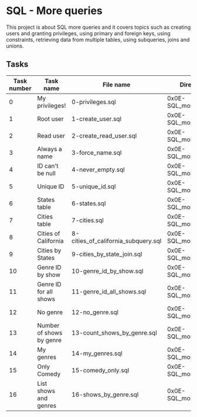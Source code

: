# SQL - More queries

This project is about SQL more queries and it covers topics such as creating users and granting privileges, using primary and foreign keys, using constraints, retrieving data from multiple tables, using subqueries, joins and unions.

## Tasks

| Task number | Task name | File name | Directory |
| ----------- | --------- | --------- | --------- |
| 0 | My privileges! | 0-privileges.sql | 0x0E-SQL_more_queries |
| 1 | Root user | 1-create_user.sql | 0x0E-SQL_more_queries |
| 2 | Read user | 2-create_read_user.sql | 0x0E-SQL_more_queries |
| 3 | Always a name | 3-force_name.sql | 0x0E-SQL_more_queries |
| 4 | ID can't be null | 4-never_empty.sql | 0x0E-SQL_more_queries |
| 5 | Unique ID | 5-unique_id.sql | 0x0E-SQL_more_queries |
| 6 | States table | 6-states.sql | 0x0E-SQL_more_queries |
| 7 | Cities table | 7-cities.sql | 0x0E-SQL_more_queries |
| 8 | Cities of California | 8-cities_of_california_subquery.sql | 0x0E-SQL_more_queries |
| 9 | Cities by States | 9-cities_by_state_join.sql | 0x0E-SQL_more_queries |
| 10 | Genre ID by show | 10-genre_id_by_show.sql | 0x0E-SQL_more_queries |
| 11 | Genre ID for all shows | 11-genre_id_all_shows.sql | 0x0E-SQL_more_queries |
| 12 | No genre | 12-no_genre.sql | 0x0E-SQL_more_queries |
| 13 | Number of shows by genre | 13-count_shows_by_genre.sql | 0x0E-SQL_more_queries |
| 14 | My genres | 14-my_genres.sql | 0x0E-SQL_more_queries |
| 15 | Only Comedy | 15-comedy_only.sql | 0x0E-SQL_more_queries |
| 16 | List shows and genres | 16-shows_by_genre.sql | 0x0E-SQL_more_queries |
